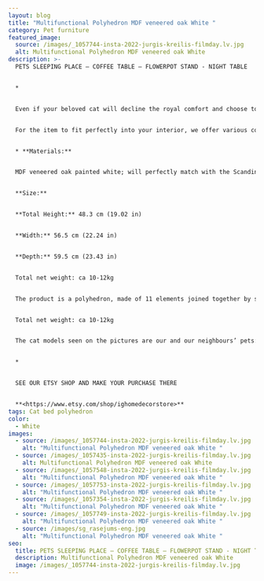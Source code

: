 ```yaml
---
layout: blog
title: "Multifunctional Polyhedron MDF veneered oak White "
category: Pet furniture
featured_image:
  source: /images/_1057744-insta-2022-jurgis-kreilis-filmday.lv.jpg
  alt: Multifunctional Polyhedron MDF veneered oak White
description: >-
  PETS SLEEPING PLACE – COFFEE TABLE – FLOWERPOT STAND - NIGHT TABLE


  *


  Even if your beloved cat will decline the royal comfort and choose to sleep elsewhere, you will easily find another practical and equally stylish application for the object – use it as a coffee table or a flowerpot stand.


  For the item to fit perfectly into your interior, we offer various colour and material options.


  * **Materials:**


  MDF veneered oak painted white; will perfectly match with the Scandinavian minimalistic interior design!


  **Size:**


  **Total Height:** 48.3 cm (19.02 in)


  **Width:** 56.5 cm (22.24 in)


  **Depth:** 59.5 cm (23.43 in)


  Total net weight: ca 10-12kg


  The product is a polyhedron, made of 11 elements joined together by special fasteners.


  Total net weight: ca 10-12kg


  The cat models seen on the pictures are our and our neighbours’ pets: Ash Paw; Star, Rudy and Ginger De Constantin.


  *


  SEE OUR ETSY SHOP AND MAKE YOUR PURCHASE THERE


  **<https://www.etsy.com/shop/ighomedecorstore>**
tags: Cat bed polyhedron
color:
  - White
images:
  - source: /images/_1057744-insta-2022-jurgis-kreilis-filmday.lv.jpg
    alt: "Multifunctional Polyhedron MDF veneered oak White "
  - source: /images/_1057435-insta-2022-jurgis-kreilis-filmday.lv.jpg
    alt: Multifunctional Polyhedron MDF veneered oak White
  - source: /images/_1057548-insta-2022-jurgis-kreilis-filmday.lv.jpg
    alt: "Multifunctional Polyhedron MDF veneered oak White "
  - source: /images/_1057753-insta-2022-jurgis-kreilis-filmday.lv.jpg
    alt: "Multifunctional Polyhedron MDF veneered oak White "
  - source: /images/_1057354-insta-2022-jurgis-kreilis-filmday.lv.jpg
    alt: "Multifunctional Polyhedron MDF veneered oak White "
  - source: /images/_1057749-insta-2022-jurgis-kreilis-filmday.lv.jpg
    alt: "Multifunctional Polyhedron MDF veneered oak White "
  - source: /images/sg_rasejums-eng.jpg
    alt: "Multifunctional Polyhedron MDF veneered oak White "
seo:
  title: PETS SLEEPING PLACE – COFFEE TABLE – FLOWERPOT STAND - NIGHT TABLE
  description: Multifunctional Polyhedron MDF veneered oak White
  image: /images/_1057744-insta-2022-jurgis-kreilis-filmday.lv.jpg
---
```

